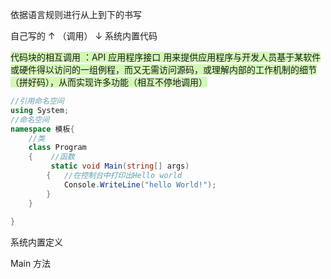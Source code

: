 依据语言规则进行从上到下的书写

  自己写的
    ↑                           （调用）
    ↓
系统内置代码

<span style="background:#d3f8b6">代码块的相互调用 ：API 应用程序接口
用来提供应用程序与开发人员基于某软件或硬件得以访问的一组例程，而又无需访问源码，或理解内部的工作机制的细节（拼好码），从而实现许多功能（相互不停地调用）</span>
```C#
//引用命名空间
using System;
//命名空间
namespace 模板{  
    //类
    class Program
    {    //函数
         static void Main(string[] args)
        {   //在控制台中打印出Hello world
            Console.WriteLine("hello World!");
        }
    }
    
}

```
系统内置定义

Main 方法

